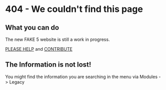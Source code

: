 # 404 - We couldn't find this page

## What you can do

The new FAKE 5 website is still a work in progress.

[PLEASE HELP](fake-fake5-todo.html)
and [CONTRIBUTE](contributing.html)

## The Information is not lost!

You might find the information you are searching in the menu via Modules -> Legacy